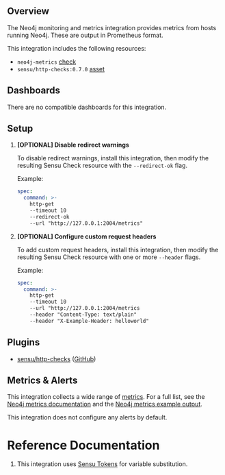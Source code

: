 ## Overview

<!-- Sensu Integration description; supports markdown -->

The Neo4j monitoring and metrics integration provides metrics from hosts running Neo4j. These are output in Prometheus format.

<!-- Provide a high level overview of the integration contents (e.g. checks, filters, mutators, handlers, assets, etc) -->

This integration includes the following resources:

* `neo4j-metrics` [check]
* `sensu/http-checks:0.7.0` [asset]

## Dashboards

<!-- List of compatible dashboards w/ screenshots (supports png, jpeg, and gif images; relative paths only; e.g. `![](img/dashboard-1.png)` )-->

<!-- This integration is compatible with the [{{dashboard_name}}][{{dashboard_link}}] (included w/ [Sensu Plus][sensu-plus]). -->

<!-- ![](img/dashboard.png) -->

There are no compatible dashboards for this integration.

## Setup

<!-- Sensu Integration setup instructions, including Sensu agent configuration and external component configuration -->
<!-- EXAMPLE: what configuration (if any) is required in a third-party service to enable monitoring? -->

1. **[OPTIONAL] Disable redirect warnings**

   To disable redirect warnings, install this integration, then modify the resulting Sensu Check resource with the `--redirect-ok` flag.

   Example:

   ```yaml
   spec:
     command: >-
       http-get
       --timeout 10
       --redirect-ok
       --url "http://127.0.0.1:2004/metrics"
   ```

2. **[OPTIONAL] Configure custom request headers**

   To add custom request headers, install this integration, then modify the resulting Sensu Check resource with one or more `--header` flags.

   Example:

   ```yaml
   spec:
     command: >-
       http-get
       --timeout 10
       --url "http://127.0.0.1:2004/metrics
       --header "Content-Type: text/plain"
       --header "X-Example-Header: helloworld"
   ```

## Plugins

<!-- Links to any Sensu Integration dependencies (i.e. Sensu Plugins) -->

- [sensu/http-checks][http-checks-bonsai] ([GitHub][http-checks-github])

## Metrics & Alerts

<!-- List of all metrics or events collected by this integration. -->

This integration collects a wide range of [metrics]. For a full list, see the [Neo4j metrics documentation](https://neo4j.com/docs/operations-manual/current/monitoring/metrics/reference/) and the [Neo4j metrics example output](https://gist.github.com/thoward/3504925a6f6eeef29ab1db4c859e89dd).

This integration does not configure any alerts by default.

# Reference Documentation

<!-- Please provide links to any relevant reference documentation to help users learn more and/or troubleshoot this integration; specifically including any third-party software documentation. -->

1. This integration uses [Sensu Tokens][tokens] for variable substitution.

<!-- Links -->
[entity]: https://docs.sensu.io/sensu-go/latest/observability-pipeline/observe-entities/entities/
[check]: https://docs.sensu.io/sensu-go/latest/observability-pipeline/observe-schedule/checks/
[asset]: https://docs.sensu.io/sensu-go/latest/plugins/assets/
[subscription]: https://docs.sensu.io/sensu-go/latest/observability-pipeline/observe-schedule/subscriptions/
[subscriptions]: https://docs.sensu.io/sensu-go/latest/observability-pipeline/observe-schedule/subscriptions/
[agents]: https://docs.sensu.io/sensu-go/latest/observability-pipeline/observe-schedule/agent/
[annotation]: https://docs.sensu.io/sensu-go/latest/observability-pipeline/observe-schedule/agent/#general-configuration-flags
[plugins]: https://docs.sensu.io/sensu-go/latest/plugins/
[metrics]: https://docs.sensu.io/sensu-go/latest/observability-pipeline/observe-schedule/metrics/
[handler]: https://docs.sensu.io/sensu-go/latest/observability-pipeline/observe-process/handlers/
[pipeline]: https://docs.sensu.io/sensu-go/latest/observability-pipeline/observe-process/pipelines/
[secret]: https://docs.sensu.io/sensu-go/latest/operations/manage-secrets/secrets/
[secrets]: https://docs.sensu.io/sensu-go/latest/operations/manage-secrets/secrets/
[tokens]: https://docs.sensu.io/sensu-go/latest/observability-pipeline/observe-schedule/tokens/
[sensu-plus]: https://sensu.io/features/analytics
[http-checks-bonsai]: https://bonsai.sensu.io/assets/sensu/http-checks
[http-checks-github]: https://github.com/sensu/http-checks
